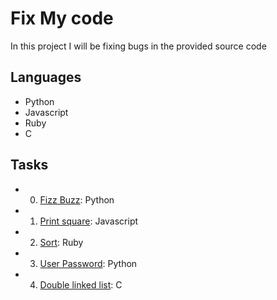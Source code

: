 # Fix My code
In this project I will be fixing bugs in the provided source code
## Languages
* Python
* Javascript
* Ruby
* C
## Tasks
* 0. [Fizz Buzz](0x00-challenge/0-fizzbuzz.py): Python
* 1. [Print square](0x00-challenge/1-print_square.js): Javascript
* 2. [Sort](0x00-challenge/2-sort.rb): Ruby
* 3. [User Password](0x00-challenge/3-user.py): Python
* 4. [Double linked list](0x00-challenge/4-delete_dnodeint/): C
